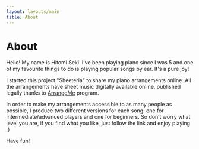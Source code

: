 ```yaml
---
layout: layouts/main
title: About
---
```


# About

Hello! My name is Hitomi Seki. I’ve been playing piano since I was 5 and one of my favourite things to do is playing popular songs by ear. It's a pure joy!

I started this project "Sheeteria" to share my piano arrangements online. All the arrangements have sheet music digitally available online, published legally thanks to [ArrangeMe](https://arrangeme.com/) program.

In order to make my arrangements accessible to as many people as possible, I produce two different versions for each song: one for intermediate/advanced players and one for beginners. So don’t worry what level you are, if you find what you like, just follow the link and enjoy playing ;)

Have fun!
